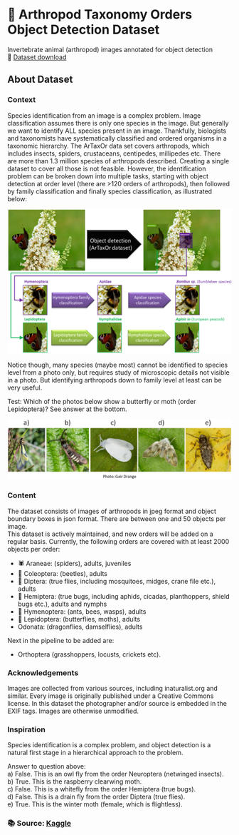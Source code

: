

# :lady_beetle: Arthropod Taxonomy Orders Object Detection Dataset  
Invertebrate animal (arthropod) images annotated for object detection  
:memo: [Dataset download](https://www.kaggle.com/datasets/mistag/arthropod-taxonomy-orders-object-detection-dataset)  

## About Dataset  

### Context  

Species identification from an image is a complex problem. Image classification assumes there is only one species in the image. But generally we want to identify ALL species present in an image. Thankfully, biologists and taxonomists have systematically classified and ordered organisms in a taxonomic hierarchy. The ArTaxOr data set covers arthropods, which includes insects, spiders, crustaceans, centipedes, millipedes etc. There are more than 1.3 million species of arthropods described. Creating a single dataset to cover all those is not feasible. However, the identification problem can be broken down into multiple tasks, starting with object detection at order level (there are >120 orders of arthropods), then followed by family classification and finally species classification, as illustrated below:  

![](https://github.com/Ilicio/Projetos/blob/main/Classificacao/Imagens/Arthropoda%20Taxonomy%20Orders/ArTaxOr_0.png?raw=true)  

Notice though, many species (maybe most) cannot be identified to species level from a photo only, but requires study of microscopic details not visible in a photo. But identifying arthropods down to family level at least can be very useful.  

Test: Which of the photos below show a butterfly or moth (order Lepidoptera)? See answer at the bottom.  

![](https://github.com/Ilicio/Projetos/blob/main/Classificacao/Imagens/Arthropoda%20Taxonomy%20Orders/ArTaxOr_1.jpg?raw=true)

### Content  
The dataset consists of images of arthropods in jpeg format and object boundary boxes in json format. There are between one and 50 objects per image.  
This dataset is actively maintained, and new orders will be added on a regular basis. Currently, the following orders are covered with at least 2000 objects per order:  
* :spider: Araneae: (spiders), adults, juveniles
* :lady_beetle: Coleoptera: (beetles), adults
* :mosquito: Diptera: (true flies, including mosquitoes, midges, crane file etc.), adults
* :cricket: Hemiptera: (true bugs, including aphids, cicadas, planthoppers, shield bugs etc.), adults and nymphs
* :ant: Hymenoptera: (ants, bees, wasps), adults
* :butterfly: Lepidoptera: (butterflies, moths), adults
* Odonata: (dragonflies, damselflies), adults  

Next in the pipeline to be added are:  

* Orthoptera (grasshoppers, locusts, crickets etc).  

### Acknowledgements  

Images are collected from various sources, including inaturalist.org and similar. Every image is originally published under a Creative Commons license. In this dataset the photographer and/or source is embedded in the EXIF tags. Images are otherwise unmodified.  

### Inspiration  

Species identification is a complex problem, and object detection is a natural first stage in a hierarchical approach to the problem.  

Answer to question above:  
a) False. This is an owl fly from the order Neuroptera (netwinged insects).  
b) True. This is the raspberry clearwing moth.  
c) False. This is a whitefly from the order Hemiptera (true bugs).  
d) False. This is a drain fly from the order Diptera (true flies).  
e) True. This is the winter moth (female, which is flightless).  

### :books: Source: [Kaggle](https://www.kaggle.com/)
